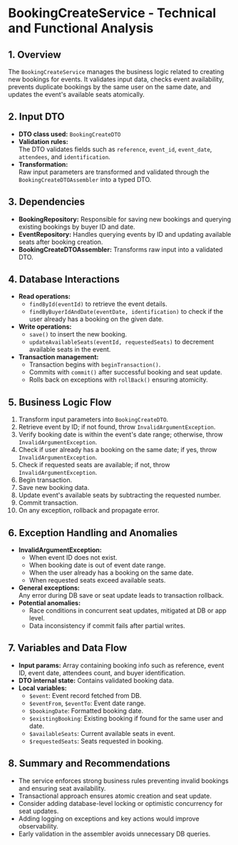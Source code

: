 # BookingCreateService - Technical and Functional Analysis

## 1. Overview
The `BookingCreateService` manages the business logic related to creating new bookings for events. It validates input data, checks event availability, prevents duplicate bookings by the same user on the same date, and updates the event's available seats atomically.

## 2. Input DTO
- **DTO class used:** `BookingCreateDTO`
- **Validation rules:**  
  The DTO validates fields such as `reference`, `event_id`, `event_date`, `attendees`, and `identification`.
- **Transformation:**  
  Raw input parameters are transformed and validated through the `BookingCreateDTOAssembler` into a typed DTO.

## 3. Dependencies
- **BookingRepository:** Responsible for saving new bookings and querying existing bookings by buyer ID and date.
- **EventRepository:** Handles querying events by ID and updating available seats after booking creation.
- **BookingCreateDTOAssembler:** Transforms raw input into a validated DTO.

## 4. Database Interactions
- **Read operations:**  
  - `findById(eventId)` to retrieve the event details.
  - `findByBuyerIdAndDate(eventDate, identification)` to check if the user already has a booking on the given date.
- **Write operations:**  
  - `save()` to insert the new booking.
  - `updateAvailableSeats(eventId, requestedSeats)` to decrement available seats in the event.
- **Transaction management:**  
  - Transaction begins with `beginTransaction()`.
  - Commits with `commit()` after successful booking and seat update.
  - Rolls back on exceptions with `rollBack()` ensuring atomicity.

## 5. Business Logic Flow
1. Transform input parameters into `BookingCreateDTO`.
2. Retrieve event by ID; if not found, throw `InvalidArgumentException`.
3. Verify booking date is within the event's date range; otherwise, throw `InvalidArgumentException`.
4. Check if user already has a booking on the same date; if yes, throw `InvalidArgumentException`.
5. Check if requested seats are available; if not, throw `InvalidArgumentException`.
6. Begin transaction.
7. Save new booking data.
8. Update event's available seats by subtracting the requested number.
9. Commit transaction.
10. On any exception, rollback and propagate error.

## 6. Exception Handling and Anomalies
- **InvalidArgumentException:**  
  - When event ID does not exist.
  - When booking date is out of event date range.
  - When the user already has a booking on the same date.
  - When requested seats exceed available seats.
- **General exceptions:**  
  Any error during DB save or seat update leads to transaction rollback.
- **Potential anomalies:**  
  - Race conditions in concurrent seat updates, mitigated at DB or app level.
  - Data inconsistency if commit fails after partial writes.

## 7. Variables and Data Flow
- **Input params:** Array containing booking info such as reference, event ID, event date, attendees count, and buyer identification.
- **DTO internal state:** Contains validated booking data.
- **Local variables:**  
  - `$event`: Event record fetched from DB.
  - `$eventFrom`, `$eventTo`: Event date range.
  - `$bookingDate`: Formatted booking date.
  - `$existingBooking`: Existing booking if found for the same user and date.
  - `$availableSeats`: Current available seats in event.
  - `$requestedSeats`: Seats requested in booking.

## 8. Summary and Recommendations
- The service enforces strong business rules preventing invalid bookings and ensuring seat availability.
- Transactional approach ensures atomic creation and seat update.
- Consider adding database-level locking or optimistic concurrency for seat updates.
- Adding logging on exceptions and key actions would improve observability.
- Early validation in the assembler avoids unnecessary DB queries.
